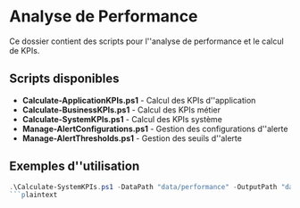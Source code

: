 # Analyse de Performance

Ce dossier contient des scripts pour l''analyse de performance et le calcul de KPIs.

## Scripts disponibles

- **Calculate-ApplicationKPIs.ps1** - Calcul des KPIs d''application
- **Calculate-BusinessKPIs.ps1** - Calcul des KPIs métier
- **Calculate-SystemKPIs.ps1** - Calcul des KPIs système
- **Manage-AlertConfigurations.ps1** - Gestion des configurations d''alerte
- **Manage-AlertThresholds.ps1** - Gestion des seuils d''alerte

## Exemples d''utilisation

```powershell
.\Calculate-SystemKPIs.ps1 -DataPath "data/performance" -OutputPath "data/analysis"
```plaintext